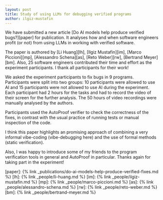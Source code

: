 ```yaml
---
layout: post
title: Study of using LLMs for debugging verified programs
author: ilgiz-mustafin
---
```

We have submitted a new article [Do AI models help produce verified bugs?][paper]
for publication. It analyses how and when software engineers profit (or not)
from using LLMs in working with verified software.

The paper is authored by [Li Huang][lh], [Ilgiz Mustafin][im],
[Marco Piccioni][mp], [Alessandro Schena][as], [Reto Weber][rw], [Bertrand Meyer][bm].
Also, 25 software engineers contributed their time and effort as
the experiment participants. I thank all participants for their work!

We asked the experiment participants to fix bugs in 9 programs.
Participants were split into two groups: 10 participants were allowed to use AI
and 15 participants were not allowed to use AI during the experiment.
Each participant had 2 hours for the tasks and had to record the video of their
screen for the further analysis. The 50 hours of video recordings
were manually analysed by the authors.

Participants used the AutoProof verifier to check the correctness of the fixes,
in contrast with the usual practice of running tests or manual inspection
of the code.

I think this paper highlights an promising approach of combining
a very informal vibe-coding (vibe-debugging here) and the use of formal
methods (static verification).

Also, I was happy to introduce some of my friends to the program verification
tools in general and AutoProof in particular. Thanks again for taking part
in the experiment!

[paper]: {% link _publications/do-ai-models-help-produce-verified-fixes.md %}
[lh]: {% link _people/li-huang.md %}
[im]: {% link _people/ilgiz-mustafin.md %}
[mp]: {% link _people/marco-piccioni.md %}
[as]: {% link _people/alessandro-schena.md %}
[rw]: {% link _people/reto-weber.md %}
[bm]: {% link _people/bertrand-meyer.md %}
